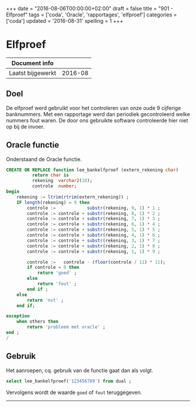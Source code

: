 +++
date = "2016-08-06T00:00:00+02:00"
draft = false
title = "901 - Elfproef"
tags = ['coda', 'Oracle', 'rapportages', 'elfproef']
categories = ['coda']
updated = '2016-08-31'
spelling = 1
+++

# Elfproef

| Document info       |                   |
|---------------------|-------------------|
| Laatst bijgewerkt   | 2016-08           |

## Doel
De elfproef werd gebruikt voor het controleren van onze oude 9 cijferige
banknummers.  Met een rapportage werd dan periodiek gecontroleerd welke nummers
fout waren. De door ons gebruikte software controleerde hier niet op bij de
invoer.

## Oracle functie
Onderstaand de Oracle functie. 

```sql
CREATE OR REPLACE function lee_bankelfproef (extern_rekening char)
          return char is
          rekening  varchar2(10);
          controle  number;
begin
    rekening := ltrim(rtrim(extern_rekening)) ;
    IF length(rekening) = 9 then
        controle :=            substr(rekening, 9, 1) * 1 ;
        controle := controle + substr(rekening, 8, 1) * 2 ;
        controle := controle + substr(rekening, 7, 1) * 3 ;
        controle := controle + substr(rekening, 6, 1) * 4 ;
        controle := controle + substr(rekening, 5, 1) * 5 ;
        controle := controle + substr(rekening, 4, 1) * 6 ;
        controle := controle + substr(rekening, 3, 1) * 7 ;
        controle := controle + substr(rekening, 2, 1) * 8 ;
        controle := controle + substr(rekening, 1, 1) * 9 ;

        controle :=   controle - (floor(controle / 11) * 11);
        if controle = 0 then
            return 'goed' ;
        else
            return 'fout' ;
        end if ;
    else
        return 'nvt' ;
    end if;

exception
    when others then
        return 'probleem met oracle' ;
end ;
/
```

## Gebruik
Het aanroepen, cq. gebruik van de functie gaat dan als volgt.
```sql
select lee_bankelfproef('123456789') from dual ;
```

Vervolgens wordt de waarde `goed` of `fout` teruggegeven.

* * *

